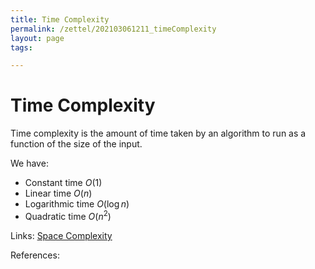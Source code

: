 ```yaml
---
title: Time Complexity
permalink: /zettel/202103061211_timeComplexity
layout: page
tags: 

---
```

# Time Complexity

Time complexity is the amount of time taken by an algorithm to run as a function of the size 
of the input.

We have:
- Constant time $O(1)$
- Linear time $O(n)$
- Logarithmic time $O(\log n)$
- Quadratic time $O(n^2)$

Links: [Space Complexity](202103061215_spaceComplexity)

References: 

